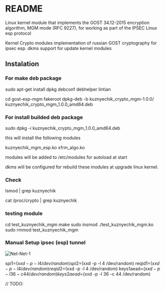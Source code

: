 # README #

Linux kernel module that implements the GOST 34.12-2015 encryption algorithm, 
MGM mode (RFC 9227), for working as part of the IPSEC Linux esp protocol

Kernel Crypto modules implementation of russian GOST cryptography for ipsec esp.
dkms support for update kernel modules 

## Instalation ##



### For make deb package ###

sudo apt-get install dpkg debconf debhelper lintian 

cd gost-esp-mgm
fakeroot dpkg-deb -b kuznyechik_crypto_mgm-1.0.0/ kuznyechik_crypto_mgm_1.0.0_amd64.deb

### For install builded deb package ###
sudo dpkg -i kuznyechik_crypto_mgm_1.0.0_amd64.deb

this will install the following modules 

kuznyechik_mgm_esp.ko
xfrm_algo.ko

modules will be added to /etc/modules for autoload at start 

dkms will be configured for rebuild these modules at upgrade linux kernel. 

### Check 

lsmod | grep kuznyechik

cat /proc/crypto | grep kuznyechik

### testing module
cd test_kuznyechik_mgm
make 
sudo insmod ./test_kuznyechik_mgm.ko
sudo rmmod test_kuznyechik_mgm

### Manual Setup ipsec (esp) tunnel
![Net-Net-1](https://user-images.githubusercontent.com/105916673/169873561-da165f93-ed71-467a-a217-89b0f819a90a.svg)


spi1=$(xxd -p -l 4 /dev/random)
spi2=$(xxd -p -l 4 /dev/random)
reqid1=$(xxd -p -l 4 /dev/random)
reqid2=$(xxd -p -l 4 /dev/random)
keys1aead=$(xxd -p -l 36 -c 44 /dev/random)
keys2aead=$(xxd -p -l 36 -c 44 /dev/random)

// TODO:

